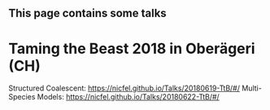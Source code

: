 ## This page contains some talks


# Taming the Beast 2018 in Oberägeri (CH)


Structured Coalescent: https://nicfel.github.io/Talks/20180619-TtB/#/
Multi-Species Models: https://nicfel.github.io/Talks/20180622-TtB/#/


